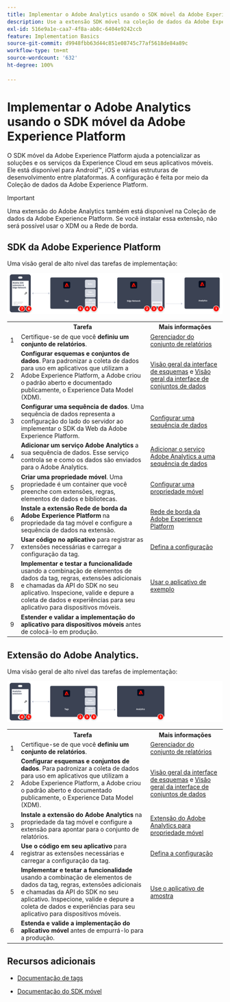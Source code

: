 ```yaml
---
title: Implementar o Adobe Analytics usando o SDK móvel da Adobe Experience Platform
description: Use a extensão SDK móvel na coleção de dados da Adobe Experience Platform para enviar dados ao Adobe Analytics.
exl-id: 516e9a1e-caa7-4f8a-ab8c-6404e9242ccb
feature: Implementation Basics
source-git-commit: d9948fbb63d44c851e08745c77af5618de84a89c
workflow-type: tm+mt
source-wordcount: '632'
ht-degree: 100%

---
```


# Implementar o Adobe Analytics usando o SDK móvel da Adobe Experience Platform

O SDK móvel da Adobe Experience Platform ajuda a potencializar as soluções e os serviços da Experience Cloud em seus aplicativos móveis. Ele está disponível para Android™, iOS e várias estruturas de desenvolvimento entre plataformas. A configuração é feita por meio da Coleção de dados da Adobe Experience Platform.

>[!IMPORTANT]
>
>Uma extensão do Adobe Analytics também está disponível na Coleção de dados da Adobe Experience Platform. Se você instalar essa extensão, não será possível usar o XDM ou a Rede de borda.

## SDK da Adobe Experience Platform

Uma visão geral de alto nível das tarefas de implementação:

![Adobe Analytics usando o fluxo de trabalho de extensão do Analytics](../../assets/mobilesdk-annotated.png)

<table style="width:100%">

<tr>
<th style="width:5%"></th><th style="width:60%"><b>Tarefa</b></th><th style="width:35%"><b>Mais informações</b></th>
</tr>

<tr>
<td>1</td>
<td>Certifique-se de que você <b>definiu um conjunto de relatórios</b>.</td>
<td><a href="../../../admin/admin/c-manage-report-suites/report-suites-admin.md">Gerenciador do conjunto de relatórios</a></td>
</tr>

<tr>
<td>2</td>
<td><b>Configurar esquemas e conjuntos de dados</b>. Para padronizar a coleta de dados para uso em aplicativos que utilizam a Adobe Experience Platform, a Adobe criou o padrão aberto e documentado publicamente, o Experience Data Model (XDM).</td>
<td><a href="https://experienceleague.adobe.com/docs/experience-platform/xdm/ui/overview.html?lang=pt-BR">Visão geral da interface de esquemas</a> e <a href="https://experienceleague.adobe.com/docs/experience-platform/catalog/datasets/user-guide.html?lang=pt-BR">Visão geral da interface de conjuntos de dados</a></td>
</tr>

<tr>
<td>3</td>
<td><b>Configurar uma sequência de dados</b>. Uma sequência de dados representa a configuração do lado do servidor ao implementar o SDK da Web da Adobe Experience Platform.</td>
<td><a href="https://experienceleague.adobe.com/docs/experience-platform/edge/datastreams/configure.html?lang=pt-BR">Configurar uma sequência de dados<a></td> 
</tr>

<td>4</td>
<td><b>Adicionar um serviço Adobe Analytics</b> a sua sequência de dados. Esse serviço controla se e como os dados são enviados para o Adobe Analytics.</td>
<td><a href="https://experienceleague.adobe.com/docs/experience-platform/edge/datastreams/configure.html?lang=pt-BR#analytics">Adicionar o serviço Adobe Analytics a uma sequência de dados</a></td>
</tr>

<tr>
<td>5</td>
<td><b>Criar uma propriedade móvel</b>. Uma propriedade é um container que você preenche com extensões, regras, elementos de dados e bibliotecas.</td>
<td><a href="https://developer.adobe.com/client-sdks/documentation/getting-started/create-a-mobile-property/">Configurar uma propriedade móvel</a></tr>

<tr>
<td>6</td>
<td><b>Instale a extensão Rede de borda da Adobe Experience Platform</b> na propriedade da tag móvel e configure a sequência de dados na extensão.</td>
<td><a href="https://developer.adobe.com/client-sdks/documentation/edge-network/">Rede de borda da Adobe Experience Platform</a>
</tr>

<tr>
<td>7</td>
<td><b>Usar código no aplicativo</b> para registrar as extensões necessárias e carregar a configuração da tag.</td>
<td><a href="https://developer.adobe.com/client-sdks/documentation/user-guides/getting-started-with-platform/overview/#set-up-the-configuration">Defina a configuração</a></td>
</tr>

<tr>
<td>8</td>
<td><b>Implementar e testar a funcionalidade</b> usando a combinação de elementos de dados da tag, regras, extensões adicionais e chamadas da API do SDK no seu aplicativo. Inspecione, valide e depure a coleta de dados e experiências para seu aplicativo para dispositivos móveis.</td>
<td><a href="https://developer.adobe.com/client-sdks/documentation/user-guides/getting-started-with-platform/overview/#use-the-sample-application">Usar o aplicativo de exemplo</a>
</tr>

<tr>
<td>9</td>
<td><b>Estender e validar a implementação do aplicativo para dispositivos móveis</b> antes de colocá-lo em produção.</td>
<td></td> 
</tr>

</table>


## Extensão do Adobe Analytics.

Uma visão geral de alto nível das tarefas de implementação:

![Adobe Analytics usando o fluxo de trabalho de extensão do Analytics](../../assets/mobilesdk-analytics-annotated.png)

<table style="width:100%">

<tr>
<th style="width:5%"></th><th style="width:60%"><b>Tarefa</b></th><th style="width:35%"><b>Mais informações</b></th>
</tr>

<tr>
<td>1</td>
<td>Certifique-se de que você <b>definiu um conjunto de relatórios</b>.</td>
<td><a href="../../../admin/admin/c-manage-report-suites/report-suites-admin.md">Gerenciador do conjunto de relatórios</a></td>
</tr>

<tr>
<td>2</td>
<td><b>Configurar esquemas e conjuntos de dados</b>. Para padronizar a coleta de dados para uso em aplicativos que utilizam a Adobe Experience Platform, a Adobe criou o padrão aberto e documentado publicamente, o Experience Data Model (XDM).</td>
<td><a href="https://experienceleague.adobe.com/docs/experience-platform/xdm/ui/overview.html?lang=pt-BR">Visão geral da interface de esquemas</a> e <a href="https://experienceleague.adobe.com/docs/experience-platform/catalog/datasets/user-guide.html?lang=pt-BR">Visão geral da interface de conjuntos de dados</a></td>
</tr>

<tr>
<td>3</td>
<td><b>Instale a extensão do Adobe Analytics</b> na propriedade da tag móvel e configure a extensão para apontar para o conjunto de relatórios.</td>
<td><a href="https://developer.adobe.com/client-sdks/documentation/adobe-analytics/">Extensão do Adobe Analytics para propriedade móvel</a>
</tr>

<tr>
<td>4</td>
<td><b>Use o código em seu aplicativo</b> para registrar as extensões necessárias e carregar a configuração da tag.</td>
<td><a href="https://developer.adobe.com/client-sdks/documentation/user-guides/getting-started-with-platform/overview/#set-up-the-configuration">Defina a configuração</a></td>
</tr>

<tr>
<td>5</td>
<td><b>Implementar e testar a funcionalidade</b> usando a combinação de elementos de dados da tag, regras, extensões adicionais e chamadas da API do SDK no seu aplicativo. Inspecione, valide e depure a coleta de dados e experiências para seu aplicativo para dispositivos móveis.</td>
<td><a href="https://developer.adobe.com/client-sdks/documentation/user-guides/getting-started-with-platform/overview/#use-the-sample-application">Use o aplicativo de amostra</a>
</tr>

<tr>
<td>6</td>
<td><b>Estenda e valide a implementação do aplicativo móvel</b> antes de empurrá-lo para a produção.</td>
<td></td> 
</tr>

</table>

## Recursos adicionais

- [Documentação de tags](https://experienceleague.adobe.com/docs/experience-platform/tags/home.html?lang=pt-BR#)

- [Documentação do SDK móvel](https://developer.adobe.com/client-sdks/documentation/)
